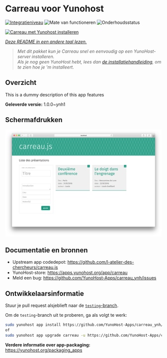 <!--
NB: Deze README is automatisch gegenereerd door <https://github.com/YunoHost/apps/tree/master/tools/readme_generator>
Hij mag NIET handmatig aangepast worden.
-->

# Carreau voor Yunohost

[![Integratieniveau](https://dash.yunohost.org/integration/carreau.svg)](https://ci-apps.yunohost.org/ci/apps/carreau/) ![Mate van functioneren](https://ci-apps.yunohost.org/ci/badges/carreau.status.svg) ![Onderhoudsstatus](https://ci-apps.yunohost.org/ci/badges/carreau.maintain.svg)

[![Carreau met Yunohost installeren](https://install-app.yunohost.org/install-with-yunohost.svg)](https://install-app.yunohost.org/?app=carreau)

*[Deze README in een andere taal lezen.](./ALL_README.md)*

> *Met dit pakket kun je Carreau snel en eenvoudig op een YunoHost-server installeren.*  
> *Als je nog geen YunoHost hebt, lees dan [de installatiehandleiding](https://yunohost.org/install), om te zien hoe je 'm installeert.*

## Overzicht

This is a dummy description of this app features


**Geleverde versie:** 1.0.0~ynh1

## Schermafdrukken

![Schermafdrukken van Carreau](./doc/screenshots/screenshot.png)

## Documentatie en bronnen

- Upstream app codedepot: <https://github.com/l-atelier-des-chercheurs/carreau.js>
- YunoHost-store: <https://apps.yunohost.org/app/carreau>
- Meld een bug: <https://github.com/YunoHost-Apps/carreau_ynh/issues>

## Ontwikkelaarsinformatie

Stuur je pull request alsjeblieft naar de [`testing`-branch](https://github.com/YunoHost-Apps/carreau_ynh/tree/testing).

Om de `testing`-branch uit te proberen, ga als volgt te werk:

```bash
sudo yunohost app install https://github.com/YunoHost-Apps/carreau_ynh/tree/testing --debug
of
sudo yunohost app upgrade carreau -u https://github.com/YunoHost-Apps/carreau_ynh/tree/testing --debug
```

**Verdere informatie over app-packaging:** <https://yunohost.org/packaging_apps>
